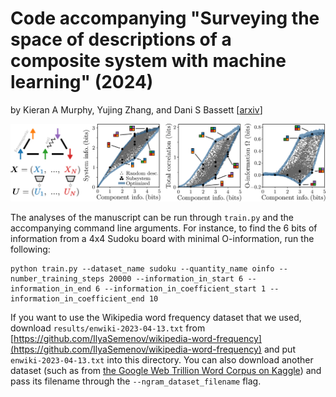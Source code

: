 # Code accompanying "Surveying the space of descriptions of a composite system with machine learning" (2024) 
by Kieran A Murphy, Yujing Zhang, and Dani S Bassett [[arxiv](https://arxiv.org/abs/)]

![Figure from the manuscript showing the space of descriptions of a 5-spin system.](/images/spin_system.png)

The analyses of the manuscript can be run through `train.py` and the accompanying command line arguments.  For instance, to find the 6 bits of information from a 4x4 Sudoku board with minimal O-information, run the following:
```
python train.py --dataset_name sudoku --quantity_name oinfo --number_training_steps 20000 --information_in_start 6 --information_in_end 6 --information_in_coefficient_start 1 --information_in_coefficient_end 10
```

If you want to use the Wikipedia word frequency dataset that we used, download `results/enwiki-2023-04-13.txt` from [https://github.com/IlyaSemenov/wikipedia-word-frequency](https://github.com/IlyaSemenov/wikipedia-word-frequency) and put `enwiki-2023-04-13.txt` into this directory.  You can also download another dataset (such as from [the Google Web Trillion Word Corpus on Kaggle](https://www.kaggle.com/datasets/rtatman/english-word-frequency)) and pass its filename through the `--ngram_dataset_filename` flag.

